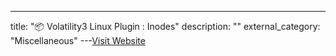 ---
title: "📦 Volatility3 Linux Plugin : Inodes"
description: ""
external_category: "Miscellaneous"
---[Visit Website](https://www.forensicxlab.com/posts/inodes/)

